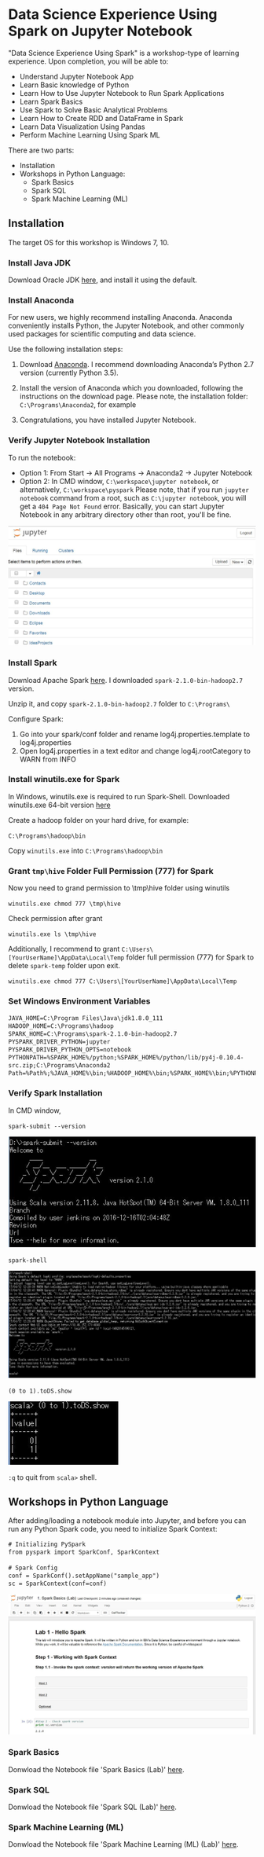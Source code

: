 # Data Science Experience Using Spark on Jupyter Notebook

"Data Science Experience Using Spark" is a workshop-type of learning experience. Upon completion, you will be able to:

- Understand Jupyter Notebook App
- Learn Basic knowledge of Python
- Learn How to Use Jupyter Notebook to Run Spark Applications
- Learn Spark Basics
- Use Spark to Solve Basic Analytical Problems
- Learn How to Create RDD and DataFrame in Spark
- Learn Data Visualization Using Pandas
- Perform Machine Learning Using Spark ML

There are two parts:

- Installation
- Workshops in Python Language:
  * Spark Basics
  * Spark SQL
  * Spark Machine Learning (ML)
  
## Installation

The target OS for this workshop is Windows 7, 10.

### Install Java JDK

Download Oracle JDK [here](http://www.oracle.com/technetwork/java/javase/downloads/index.html), and install it using the default.

### Install Anaconda

For new users, we highly recommend installing Anaconda. Anaconda conveniently installs Python, the Jupyter Notebook, and other commonly used packages for scientific computing and data science.

Use the following installation steps:

 1. Download [Anaconda](https://www.continuum.io/downloads). I recommend downloading Anaconda’s Python 2.7 version (currently Python 3.5).

 2. Install the version of Anaconda which you downloaded, following the instructions on the download page.
  Please note, the installation folder: `C:\Programs\Anaconda2`, for example

 3. Congratulations, you have installed Jupyter Notebook.

### Verify Jupyter Notebook Installation

 To run the notebook:
  
 - Option 1: From Start -> All Programs -> Anaconda2 -> Jupyter Notebook
 - Option 2: In CMD window, `C:\workspace\jupyter notebook`, or alternatively, `C:\workspace\pyspark` Please note, that if you run `jupyter notebook` command from a root, such as `C:\jupyter notebook`, you will get a `404 Page Not Found` error. Basically, you can start Jupyter Notebook in any arbitrary directory other than root, you'll be fine.
 
![jupyter-01](https://github.com/MikeQin/data-science-experience-using-spark/blob/master/docs/jupyter-01.jpg)

### Install Spark

Download Apache Spark [here](http://spark.apache.org/downloads.html). I downloaded `spark-2.1.0-bin-hadoop2.7` version.

Unzip it, and copy `spark-2.1.0-bin-hadoop2.7` folder to `C:\Programs\`

Configure Spark:

1. Go into your spark/conf folder and rename log4j.properties.template to log4j.properties
2. Open log4j.properties in a text editor and change log4j.rootCategory to WARN from INFO

### Install winutils.exe for Spark

In Windows, winutils.exe is required to run Spark-Shell. Downloaded winutils.exe 64-bit version [here](https://github.com/steveloughran/winutils/raw/master/hadoop-2.6.0/bin/winutils.exe)

Create a hadoop folder on your hard drive, for example:

`C:\Programs\hadoop\bin`

Copy `winutils.exe` into `C:\Programs\hadoop\bin`

### Grant `tmp\hive` Folder Full Permission (777) for Spark

Now you need to grand permission to \tmp\hive folder using winutils

`winutils.exe chmod 777 \tmp\hive`

Check permission after grant

`winutils.exe ls \tmp\hive`

Additionally, I recommend to grant `C:\Users\[YourUserName]\AppData\Local\Temp` folder full permission (777) for Spark to delete `spark-temp` folder upon exit.

`winutils.exe chmod 777 C:\Users\[YourUserName]\AppData\Local\Temp`

### Set Windows Environment Variables

```
JAVA_HOME=C:\Program Files\Java\jdk1.8.0_111
HADOOP_HOME=C:\Programs\hadoop
SPARK_HOME=C:\Programs\spark-2.1.0-bin-hadoop2.7
PYSPARK_DRIVER_PYTHON=jupyter
PYSPARK_DRIVER_PYTHON_OPTS=notebook
PYTHONPATH=%SPARK_HOME%/python;%SPARK_HOME%/python/lib/py4j-0.10.4-src.zip;C:\Programs\Anaconda2
Path=%Path%;%JAVA_HOME%\bin;%HADOOP_HOME%\bin;%SPARK_HOME%\bin;%PYTHONPATH%
```

### Verify Spark Installation

In CMD window, 

`spark-submit --version`

![spark-shell-03](https://github.com/MikeQin/data-science-experience-using-spark/blob/master/docs/spark-shell-03.jpg)

`spark-shell`

![spark-shell-01](https://github.com/MikeQin/data-science-experience-using-spark/blob/master/docs/spark-shell-01.jpg)

`(0 to 1).toDS.show`

![spark-shell-02](https://github.com/MikeQin/data-science-experience-using-spark/blob/master/docs/spark-shell-02.jpg)

`:q` to quit from `scala>` shell.

## Workshops in Python Language

After adding/loading a notebook module into Jupyter, and before you can run any Python Spark code, you need to initialize Spark Context:

```
# Initializing PySpark
from pyspark import SparkConf, SparkContext

# Spark Config
conf = SparkConf().setAppName("sample_app")
sc = SparkContext(conf=conf)
```

![jupyter-02](https://github.com/MikeQin/data-science-experience-using-spark/blob/master/docs/jupyter-02.jpg)

### Spark Basics

Donwload the Notebook file 'Spark Basics (Lab)' [here](https://github.com/MikeQin/data-science-experience-using-spark/blob/master/notebooks/1.%20Spark%20Basics%20(Lab).ipynb).

### Spark SQL

Donwload the Notebook file 'Spark SQL (Lab)' [here](https://github.com/MikeQin/data-science-experience-using-spark/blob/master/notebooks/2.%20Spark%20SQL%20(Lab).ipynb).

### Spark Machine Learning (ML)

Donwload the Notebook file 'Spark Machine Learning (ML) (Lab)' [here](https://github.com/MikeQin/data-science-experience-using-spark/blob/master/notebooks/3.%20Spark%20Machine%20Learning%20(Lab).ipynb).
